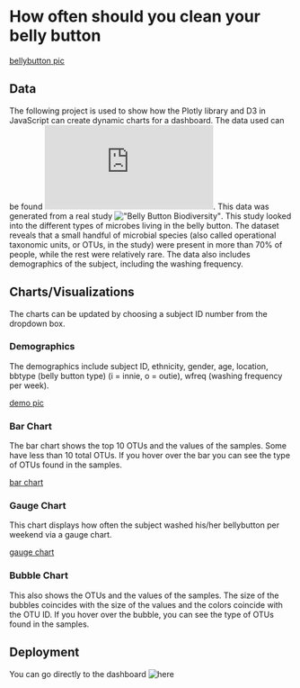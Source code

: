 # How often should you clean your belly button

[bellybutton pic](https://github.com/Corters22/plotly-challenge/blob/main/static/images/belly%20button%20pic.PNG)

## Data
The following project is used to show how the Plotly library and D3 in JavaScript can create dynamic charts for a dashboard. The data used can be found ![here](https://github.com/Corters22/plotly-challenge/blob/main/samples.json). This data was generated from a real study !["Belly Button Biodiversity"](http://robdunnlab.com/projects/belly-button-biodiversity/). This study looked into the different types of microbes living in the belly button. The dataset reveals that a small handful of microbial species (also called operational taxonomic units, or OTUs, in the study) were present in more than 70% of people, while the rest were relatively rare. The data also includes demographics of the subject, including the washing frequency.

## Charts/Visualizations
The charts can be updated by choosing a subject ID number from the dropdown box.

### Demographics
The demographics include subject ID, ethnicity, gender, age, location, bbtype (belly button type) (i = innie, o = outie), wfreq (washing frequency per week).

[demo pic](https://github.com/Corters22/plotly-challenge/blob/main/static/images/screen%20shot%20demo.PNG)

### Bar Chart
The bar chart shows the top 10 OTUs and the values of the samples. Some have less than 10 total OTUs. If you hover over the bar you can see the type of OTUs found in the samples.

[bar chart](https://github.com/Corters22/plotly-challenge/blob/main/static/images/screen%20shot%20bar.PNG)

### Gauge Chart
This chart displays how often the subject washed his/her bellybutton per weekend via a gauge chart.

[gauge chart](https://github.com/Corters22/plotly-challenge/blob/main/static/images/screen%20shot%20gauge.PNG)

### Bubble Chart
This also shows the OTUs and the values of the samples. The size of the bubbles coincides with the size of the values and the colors coincide with the OTU ID. If you hover over the bubble, you can see the type of OTUs found in the samples.

## Deployment
You can go directly to the dashboard ![here](https://corters22.github.io/plotly-challenge/)
